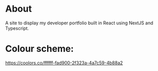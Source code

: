 # About

A site to display my developer portfolio built in React using NextJS and Typescript.

# Colour scheme:

https://coolors.co/ffffff-fad900-2f323a-4a7c59-4b88a2
